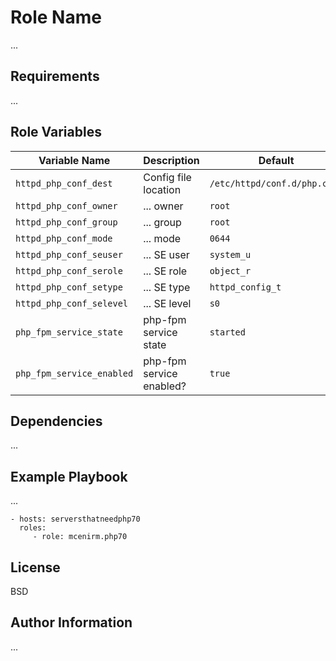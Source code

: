 Role Name
=========

...

Requirements
------------

...

Role Variables
--------------

| Variable Name             | Description              | Default                      |
| ------------------------- | ------------------------ | ---------------------------- |
| `httpd_php_conf_dest`     | Config file location     | `/etc/httpd/conf.d/php.conf` |
| `httpd_php_conf_owner`    |  ... owner               | `root`                       |
| `httpd_php_conf_group`    |  ... group               | `root`                       |
| `httpd_php_conf_mode`     |  ... mode                | `0644`                       |
| `httpd_php_conf_seuser`   |  ... SE user             | `system_u`                   |
| `httpd_php_conf_serole`   |  ... SE role             | `object_r`                   |
| `httpd_php_conf_setype`   |  ... SE type             | `httpd_config_t`             |
| `httpd_php_conf_selevel`  |  ... SE level            | `s0`                         |
| `php_fpm_service_state`   | php-fpm service state    | `started`                    |
| `php_fpm_service_enabled` | php-fpm service enabled? | `true`                       |

Dependencies
------------

...

Example Playbook
----------------

...

    - hosts: serversthatneedphp70
      roles:
         - role: mcenirm.php70

License
-------

BSD

Author Information
------------------

...
